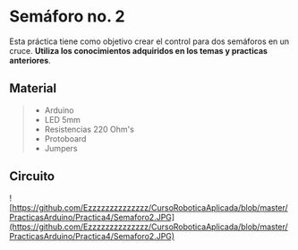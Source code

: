 # Semáforo no. 2

Esta práctica tiene como objetivo crear el control para dos semáforos en un cruce. **Utiliza los conocimientos adquiridos en los temas y practicas anteriores**. 

## Material 
> - Arduino
> - LED 5mm 
> - Resistencias 220 Ohm's 
> - Protoboard
> - Jumpers

## Circuito

![https://github.com/Ezzzzzzzzzzzzzz/CursoRoboticaAplicada/blob/master/PracticasArduino/Practica4/Semaforo2.JPG](https://github.com/Ezzzzzzzzzzzzzz/CursoRoboticaAplicada/blob/master/PracticasArduino/Practica4/Semaforo2.JPG)
<!--stackedit_data:
eyJoaXN0b3J5IjpbLTc2NDIyNDA4MywxNTMwMjQ1OTQ0XX0=
-->